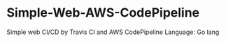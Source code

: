 # Simple-Web-AWS-CodePipeline

Simple web CI/CD by Travis CI and AWS CodePipeline
Language: Go lang
